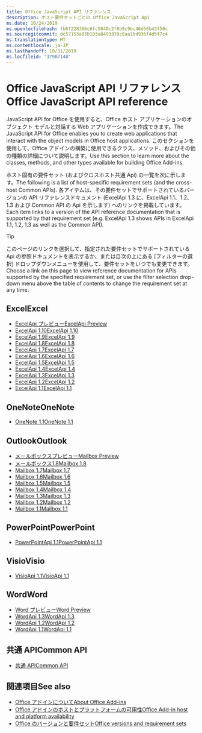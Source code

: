 ```yaml
---
title: Office JavaScript API リファレンス
description: ホスト要件セットごとの Office JavaScript Api
ms.date: 10/24/2019
ms.openlocfilehash: fb6f228306c6fc5840c2f8b9c9bc46d56b43f50c
ms.sourcegitcommit: dc57153a05b103a8493370c8aa1bd936f4d5f7c4
ms.translationtype: MT
ms.contentlocale: ja-JP
ms.lasthandoff: 10/31/2019
ms.locfileid: "37907140"
---
```

# <a name="office-javascript-api-reference"></a><span data-ttu-id="c7dd2-103">Office JavaScript API リファレンス</span><span class="sxs-lookup"><span data-stu-id="c7dd2-103">Office JavaScript API reference</span></span>

<span data-ttu-id="c7dd2-104">JavaScript API for Office を使用すると、Office ホスト アプリケーションのオブジェクト モデルと対話する Web アプリケーションを作成できます。</span><span class="sxs-lookup"><span data-stu-id="c7dd2-104">The JavaScript API for Office enables you to create web applications that interact with the object models in Office host applications.</span></span> <span data-ttu-id="c7dd2-105">このセクションを使用して、Office アドインの構築に使用できるクラス、メソッド、およびその他の種類の詳細について説明します。</span><span class="sxs-lookup"><span data-stu-id="c7dd2-105">Use this section to learn more about the classes, methods, and other types available for building Office Add-ins.</span></span>

<span data-ttu-id="c7dd2-106">ホスト固有の要件セット (およびクロスホスト共通 Api) の一覧を次に示します。</span><span class="sxs-lookup"><span data-stu-id="c7dd2-106">The following is a list of host-specific requirement sets (and the cross-host Common APIs).</span></span> <span data-ttu-id="c7dd2-107">各アイテムは、その要件セットでサポートされているバージョンの API リファレンスドキュメント (ExcelApi 1.3 に、ExcelApi 1.1、1.2、1.3 および Common API の Api を示します) へのリンクを掲載しています。</span><span class="sxs-lookup"><span data-stu-id="c7dd2-107">Each item links to a version of the API reference documentation that is supported by that requirement set (e.g. ExcelApi 1.3 shows APIs in ExcelApi 1.1, 1.2, 1.3 as well as the Common API).</span></span>

> [!TIP]
> <span data-ttu-id="c7dd2-108">このページのリンクを選択して、指定された要件セットでサポートされている Api の参照ドキュメントを表示するか、または目次の上にある [フィルターの選択] ドロップダウンメニューを使用して、要件セットをいつでも変更できます。</span><span class="sxs-lookup"><span data-stu-id="c7dd2-108">Choose a link on this page to view reference documentation for APIs supported by the specified requirement set, or use the filter selection drop-down menu above the table of contents to change the requirement set at any time.</span></span>

## <a name="excel"></a><span data-ttu-id="c7dd2-109">Excel</span><span class="sxs-lookup"><span data-stu-id="c7dd2-109">Excel</span></span>

- [<span data-ttu-id="c7dd2-110">ExcelApi プレビュー</span><span class="sxs-lookup"><span data-stu-id="c7dd2-110">ExcelApi Preview</span></span>](/javascript/api/excel?view=excel-js-preview)
- [<span data-ttu-id="c7dd2-111">ExcelApi 1.10</span><span class="sxs-lookup"><span data-stu-id="c7dd2-111">ExcelApi 1.10</span></span>](/javascript/api/excel?view=excel-js-1.10)
- [<span data-ttu-id="c7dd2-112">ExcelApi 1.9</span><span class="sxs-lookup"><span data-stu-id="c7dd2-112">ExcelApi 1.9</span></span>](/javascript/api/excel?view=excel-js-1.9)
- [<span data-ttu-id="c7dd2-113">ExcelApi 1.8</span><span class="sxs-lookup"><span data-stu-id="c7dd2-113">ExcelApi 1.8</span></span>](/javascript/api/excel?view=excel-js-1.8)
- [<span data-ttu-id="c7dd2-114">ExcelApi 1.7</span><span class="sxs-lookup"><span data-stu-id="c7dd2-114">ExcelApi 1.7</span></span>](/javascript/api/excel?view=excel-js-1.7)
- [<span data-ttu-id="c7dd2-115">ExcelApi 1.6</span><span class="sxs-lookup"><span data-stu-id="c7dd2-115">ExcelApi 1.6</span></span>](/javascript/api/excel?view=excel-js-1.6)
- [<span data-ttu-id="c7dd2-116">ExcelApi 1.5</span><span class="sxs-lookup"><span data-stu-id="c7dd2-116">ExcelApi 1.5</span></span>](/javascript/api/excel?view=excel-js-1.5)
- [<span data-ttu-id="c7dd2-117">ExcelApi 1.4</span><span class="sxs-lookup"><span data-stu-id="c7dd2-117">ExcelApi 1.4</span></span>](/javascript/api/excel?view=excel-js-1.4)
- [<span data-ttu-id="c7dd2-118">ExcelApi 1.3</span><span class="sxs-lookup"><span data-stu-id="c7dd2-118">ExcelApi 1.3</span></span>](/javascript/api/excel?view=excel-js-1.3)
- [<span data-ttu-id="c7dd2-119">ExcelApi 1.2</span><span class="sxs-lookup"><span data-stu-id="c7dd2-119">ExcelApi 1.2</span></span>](/javascript/api/excel?view=excel-js-1.2)
- [<span data-ttu-id="c7dd2-120">ExcelApi 1.1</span><span class="sxs-lookup"><span data-stu-id="c7dd2-120">ExcelApi 1.1</span></span>](/javascript/api/excel?view=excel-js-1.1)

## <a name="onenote"></a><span data-ttu-id="c7dd2-121">OneNote</span><span class="sxs-lookup"><span data-stu-id="c7dd2-121">OneNote</span></span>

- [<span data-ttu-id="c7dd2-122">OneNote 1.1</span><span class="sxs-lookup"><span data-stu-id="c7dd2-122">OneNote 1.1</span></span>](/javascript/api/onenote?view=onenote-js-1.1)

## <a name="outlook"></a><span data-ttu-id="c7dd2-123">Outlook</span><span class="sxs-lookup"><span data-stu-id="c7dd2-123">Outlook</span></span>

- [<span data-ttu-id="c7dd2-124">メールボックスプレビュー</span><span class="sxs-lookup"><span data-stu-id="c7dd2-124">Mailbox Preview</span></span>](/javascript/api/outlook?view=outlook-js-preview)
- [<span data-ttu-id="c7dd2-125">メールボックス1.8</span><span class="sxs-lookup"><span data-stu-id="c7dd2-125">Mailbox 1.8</span></span>](/javascript/api/outlook?view=outlook-js-1.8)
- [<span data-ttu-id="c7dd2-126">Mailbox 1.7</span><span class="sxs-lookup"><span data-stu-id="c7dd2-126">Mailbox 1.7</span></span>](/javascript/api/outlook?view=outlook-js-1.7)
- [<span data-ttu-id="c7dd2-127">Mailbox 1.6</span><span class="sxs-lookup"><span data-stu-id="c7dd2-127">Mailbox 1.6</span></span>](/javascript/api/outlook?view=outlook-js-1.6)
- [<span data-ttu-id="c7dd2-128">Mailbox 1.5</span><span class="sxs-lookup"><span data-stu-id="c7dd2-128">Mailbox 1.5</span></span>](/javascript/api/outlook?view=outlook-js-1.5)
- [<span data-ttu-id="c7dd2-129">Mailbox 1.4</span><span class="sxs-lookup"><span data-stu-id="c7dd2-129">Mailbox 1.4</span></span>](/javascript/api/outlook?view=outlook-js-1.4)
- [<span data-ttu-id="c7dd2-130">Mailbox 1.3</span><span class="sxs-lookup"><span data-stu-id="c7dd2-130">Mailbox 1.3</span></span>](/javascript/api/outlook?view=outlook-js-1.3)
- [<span data-ttu-id="c7dd2-131">Mailbox 1.2</span><span class="sxs-lookup"><span data-stu-id="c7dd2-131">Mailbox 1.2</span></span>](/javascript/api/outlook?view=outlook-js-1.2)
- [<span data-ttu-id="c7dd2-132">Mailbox 1.1</span><span class="sxs-lookup"><span data-stu-id="c7dd2-132">Mailbox 1.1</span></span>](/javascript/api/outlook?view=outlook-js-1.1)

## <a name="powerpoint"></a><span data-ttu-id="c7dd2-133">PowerPoint</span><span class="sxs-lookup"><span data-stu-id="c7dd2-133">PowerPoint</span></span>

- [<span data-ttu-id="c7dd2-134">PowerPointApi 1.1</span><span class="sxs-lookup"><span data-stu-id="c7dd2-134">PowerPointApi 1.1</span></span>](/javascript/api/powerpoint?view=powerpoint-js-1.1)

## <a name="visio"></a><span data-ttu-id="c7dd2-135">Visio</span><span class="sxs-lookup"><span data-stu-id="c7dd2-135">Visio</span></span>

- [<span data-ttu-id="c7dd2-136">VisioApi 1.1</span><span class="sxs-lookup"><span data-stu-id="c7dd2-136">VisioApi 1.1</span></span>](/javascript/api/visio?view=visio-js-1.1)

## <a name="word"></a><span data-ttu-id="c7dd2-137">Word</span><span class="sxs-lookup"><span data-stu-id="c7dd2-137">Word</span></span>

- [<span data-ttu-id="c7dd2-138">Word プレビュー</span><span class="sxs-lookup"><span data-stu-id="c7dd2-138">Word Preview</span></span>](/javascript/api/word?view=word-js-preview)
- [<span data-ttu-id="c7dd2-139">WordApi 1.3</span><span class="sxs-lookup"><span data-stu-id="c7dd2-139">WordApi 1.3</span></span>](/javascript/api/word?view=word-js-1.3)
- [<span data-ttu-id="c7dd2-140">WordApi 1.2</span><span class="sxs-lookup"><span data-stu-id="c7dd2-140">WordApi 1.2</span></span>](/javascript/api/word?view=word-js-1.2)
- [<span data-ttu-id="c7dd2-141">WordApi 1.1</span><span class="sxs-lookup"><span data-stu-id="c7dd2-141">WordApi 1.1</span></span>](/javascript/api/word?view=word-js-1.1)

## <a name="common-api"></a><span data-ttu-id="c7dd2-142">共通 API</span><span class="sxs-lookup"><span data-stu-id="c7dd2-142">Common API</span></span>

- [<span data-ttu-id="c7dd2-143">共通 API</span><span class="sxs-lookup"><span data-stu-id="c7dd2-143">Common API</span></span>](/javascript/api/office?view=common-js)

## <a name="see-also"></a><span data-ttu-id="c7dd2-144">関連項目</span><span class="sxs-lookup"><span data-stu-id="c7dd2-144">See also</span></span>

- [<span data-ttu-id="c7dd2-145">Office アドインについて</span><span class="sxs-lookup"><span data-stu-id="c7dd2-145">About Office Add-ins</span></span>](/office/dev/add-ins/overview)
- [<span data-ttu-id="c7dd2-146">Office アドインのホストとプラットフォームの可用性</span><span class="sxs-lookup"><span data-stu-id="c7dd2-146">Office Add-in host and platform availability</span></span>](/office/dev/add-ins/overview/office-add-in-availability)
- [<span data-ttu-id="c7dd2-147">Office のバージョンと要件セット</span><span class="sxs-lookup"><span data-stu-id="c7dd2-147">Office versions and requirement sets</span></span>](/office/dev/add-ins/develop/office-versions-and-requirement-sets)

